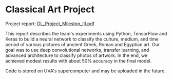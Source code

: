 # Classical Art Project

Project report: [DL_Project_Mileston_III.pdf](https://github.com/oatmeelsquares/ClassicalArtProject/blob/main/DL_Project_Milestone_III.pdf)

This report describes the team's experiments using Python, TensorFlow and Keras 
to build a neural network to classify the culture, medium, and time period of 
various pictures of ancient Greek, Roman and Egyptian art. Our goal was to use 
deep convolutional networks, transfer learning, and advanced architecture to 
classify photos of artwork. In the end, we achieved modest results with about 
50% accuracy in the final model.

Code is stored on UVA's supercomputer and may be uploaded in the future.
